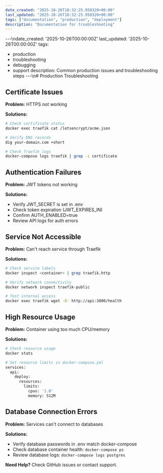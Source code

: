 ```yaml
---
date_created: "2025-10-26T18:32:25.950320+00:00"
last_updated: "2025-10-26T18:32:25.950320+00:00"
tags: ["documentation", "production", "deployment"]
description: "Documentation for troubleshooting"
---
```


---\ndate_created: '2025-10-26T00:00:00Z'
last_updated: '2025-10-26T00:00:00Z'
tags:

- production
- troubleshooting
- debugging
- support
  description: Common production issues and troubleshooting steps
  ---\n# Production Troubleshooting

## Certificate Issues

**Problem:** HTTPS not working

**Solutions:**

```bash
# Check certificate status
docker exec traefik cat /letsencrypt/acme.json

# Verify DNS records
dig your-domain.com +short

# Check Traefik logs
docker-compose logs traefik | grep -i certificate
```

## Authentication Failures

**Problem:** JWT tokens not working

**Solutions:**

- Verify JWT_SECRET is set in .env
- Check token expiration (JWT_EXPIRES_IN)
- Confirm AUTH_ENABLED=true
- Review API logs for auth errors

## Service Not Accessible

**Problem:** Can't reach service through Traefik

**Solutions:**

```bash
# Check service labels
docker inspect <container> | grep traefik.http

# Verify network connectivity
docker network inspect traefik-public

# Test internal access
docker exec traefik wget -O- http://api:3000/health
```

## High Resource Usage

**Problem:** Container using too much CPU/memory

**Solutions:**

```bash
# Check resource usage
docker stats

# Set resource limits in docker-compose.yml
services:
  api:
    deploy:
      resources:
        limits:
          cpus: '1.0'
          memory: 512M
```

## Database Connection Errors

**Problem:** Services can't connect to databases

**Solutions:**

- Verify database passwords in .env match docker-compose
- Check database container health: `docker-compose ps`
- Review database logs: `docker-compose logs postgres`

**Need Help?** Check GitHub issues or contact support.
